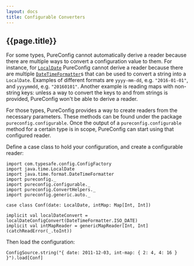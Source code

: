 ```yaml
---
layout: docs
title: Configurable Converters
---
```


## {{page.title}}

For some types, PureConfig cannot automatically derive a reader because there are multiple ways to convert a
configuration value to them. For instance, for [`LocalDate`](https://docs.oracle.com/javase/8/docs/api/java/time/LocalDate.html) PureConfig cannot derive a reader because there are multiple [`DateTimeFormatter`](https://docs.oracle.com/javase/8/docs/api/java/time/format/DateTimeFormatter.html)s that can be used to convert a string into a `LocalDate`. Examples of different formats are `yyyy-mm-dd`, e.g. `"2016-01-01"`, and `yyyymmdd`, e.g. `"20160101"`. Another example is
reading maps with non-string keys: unless a way to convert the keys to and from strings is provided, PureConfig won't
be able to derive a reader.

For those types, PureConfig provides a way to create readers from the necessary parameters. These methods can be found under the package `pureconfig.configurable`. Once the output of a `pureconfig.configurable` method for a certain type is in scope, PureConfig can start using that configured reader.

Define a case class to hold your configuration, and create a configurable reader:

```tut:silent
import com.typesafe.config.ConfigFactory
import java.time.LocalDate
import java.time.format.DateTimeFormatter
import pureconfig._
import pureconfig.configurable._
import pureconfig.ConvertHelpers._
import pureconfig.generic.auto._

case class Conf(date: LocalDate, intMap: Map[Int, Int])

implicit val localDateConvert = localDateConfigConvert(DateTimeFormatter.ISO_DATE)
implicit val intMapReader = genericMapReader[Int, Int](catchReadError(_.toInt))
```

Then load the configuration:

```tut:book
ConfigSource.string("{ date: 2011-12-03, int-map: { 2: 4, 4: 16 } }").load[Conf]
```
